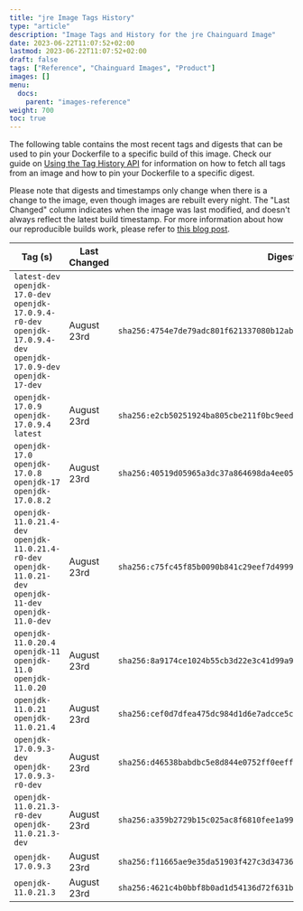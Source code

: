 ```yaml
---
title: "jre Image Tags History"
type: "article"
description: "Image Tags and History for the jre Chainguard Image"
date: 2023-06-22T11:07:52+02:00
lastmod: 2023-06-22T11:07:52+02:00
draft: false
tags: ["Reference", "Chainguard Images", "Product"]
images: []
menu:
  docs:
    parent: "images-reference"
weight: 700
toc: true
---
```


The following table contains the most recent tags and digests that can be used to pin your Dockerfile to a specific build of this image. Check our guide on [Using the Tag History API](/chainguard/chainguard-images/using-the-tag-history-api/) for information on how to fetch all tags from an image and how to pin your Dockerfile to a specific digest.

Please note that digests and timestamps only change when there is a change to the image, even though images are rebuilt every night. The "Last Changed" column indicates when the image was last modified, and doesn't always reflect the latest build timestamp. For more information about how our reproducible builds work, please refer to [this blog post](https://www.chainguard.dev/unchained/reproducing-chainguards-reproducible-image-builds).

| Tag (s)                                                                                                                 | Last Changed | Digest                                                                    |
|-------------------------------------------------------------------------------------------------------------------------|--------------|---------------------------------------------------------------------------|
|  `latest-dev` `openjdk-17.0-dev` `openjdk-17.0.9.4-r0-dev` `openjdk-17.0.9.4-dev` `openjdk-17.0.9-dev` `openjdk-17-dev` | August 23rd  | `sha256:4754e7de79adc801f621337080b12abf522f72d8137670c7a1f9eb0f83829555` |
|  `openjdk-17.0.9` `openjdk-17.0.9.4` `latest`                                                                           | August 23rd  | `sha256:e2cb50251924ba805cbe211f0bc9eedb6ebd44a9d80a4db4a94a8d7595fde7c6` |
|  `openjdk-17.0` `openjdk-17.0.8` `openjdk-17` `openjdk-17.0.8.2`                                                        | August 23rd  | `sha256:40519d05965a3dc37a864698da4ee05f5e2718b37c2afca9d7c2ded9139571f1` |
|  `openjdk-11.0.21.4-dev` `openjdk-11.0.21.4-r0-dev` `openjdk-11.0.21-dev` `openjdk-11-dev` `openjdk-11.0-dev`           | August 23rd  | `sha256:c75fc45f85b0090b841c29eef7d499984d115c3c8b1ae5d6dcd2245c55ecfeac` |
|  `openjdk-11.0.20.4` `openjdk-11` `openjdk-11.0` `openjdk-11.0.20`                                                      | August 23rd  | `sha256:8a9174ce1024b55cb3d22e3c41d99a957f5c58b2c0e789d007e85e595ab343d5` |
|  `openjdk-11.0.21` `openjdk-11.0.21.4`                                                                                  | August 23rd  | `sha256:cef0d7dfea475dc984d1d6e7adcce5ce66f42f5d747f08f6ead6cbb45a211769` |
|  `openjdk-17.0.9.3-dev` `openjdk-17.0.9.3-r0-dev`                                                                       | August 23rd  | `sha256:d46538babdbc5e8d844e0752ff0eeff3b7cab94b79f0cc2f0699dcf1d48a009f` |
|  `openjdk-11.0.21.3-r0-dev` `openjdk-11.0.21.3-dev`                                                                     | August 23rd  | `sha256:a359b2729b15c025ac8f6810fee1a99d4074033c85150ef3f46e5d228ca1b9f9` |
|  `openjdk-17.0.9.3`                                                                                                     | August 23rd  | `sha256:f11665ae9e35da51903f427c3d34736ea349ab2184df50d6022132b501f10857` |
|  `openjdk-11.0.21.3`                                                                                                    | August 23rd  | `sha256:4621c4b0bbf8b0ad1d54136d72f631bd11729807b2288fd41a69d683b8b02f6d` |

